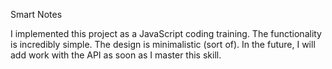 Smart Notes

I implemented this project as a JavaScript coding training. The functionality is incredibly simple.
The design is minimalistic (sort of).
In the future, I will add work with the API as soon as I master this skill.

